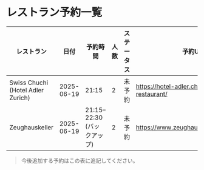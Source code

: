 # レストラン予約一覧

| レストラン | 日付 | 予約時間 | 人数 | ステータス | 予約URL |
|-----------|-------|-----------|-----|-----------|---------|
| Swiss Chuchi (Hotel Adler Zurich) | 2025-06-19 | 21:15 | 2 | 未予約 | https://hotel-adler.ch/en/swiss-chuchi-restaurant/ |
| Zeughauskeller | 2025-06-19 | 21:15–22:30 (バックアップ) | 2 | 未予約 | https://www.zeughauskeller.ch/booking/ |

> 今後追加する予約はこの表に追記してください。
